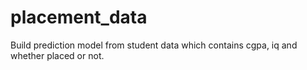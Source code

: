 # placement_data
Build prediction model from student data which contains cgpa, iq and whether placed or not.
